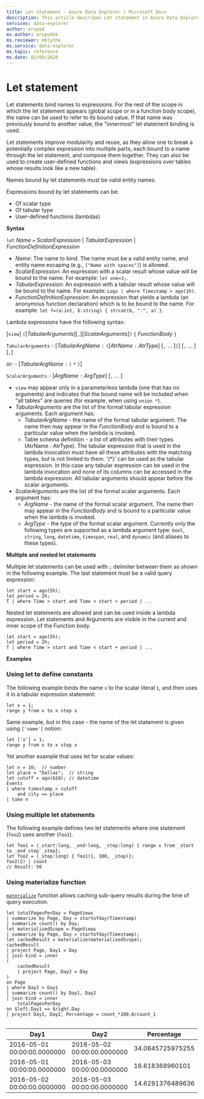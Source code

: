 ```yaml
---
title: Let statement - Azure Data Explorer | Microsoft Docs
description: This article describes Let statement in Azure Data Explorer.
services: data-explorer
author: orspod
ms.author: orspodek
ms.reviewer: mblythe
ms.service: data-explorer
ms.topic: reference
ms.date: 02/09/2020
---
```

# Let statement

Let statements bind names to expressions. For the rest of the scope in which
the let statement appears (global scope or in a function body scope), the name
can be used to refer to its bound value. If that name was previously bound to
another value, the "innermost" let statement binding is used.

Let statements improve modularity and reuse, as they allow one to break a
potentially complex expression into multiple parts, each
bound to a name through the let statement, and compose them together. They
can also be used to create user-defined functions and views (expressions over tables whose results look
like a new table).

Names bound by let statements must be valid entity names.

Expressions bound by let statements can be:
* Of scalar type
* Of tabular type
* User-defined functions (lambdas)

**Syntax**

`let` *Name* `=` *ScalarExpression* | *TabularExpression* | *FunctionDefinitionExpression*

* *Name*: The name to bind. The name must be a valid entity name,
  and entity name escaping (e.g., `["Name with spaces"]`) is allowed. 
* *ScalarExpression*: An expression with a scalar result whose value will
  be bound to the name. For example: `let one=1;`.
* *TabularExpression*: An expression with a tabular result whose value will
  be bound to the name. For example: `Logs | where Timestamp > ago(1h)`.
* *FunctionDefinitionExpression*: An expression that yields a lambda (an
  anonymous function declaration) which is to be bound to the name.
  For example: `let f=(a:int, b:string) { strcat(b, ":", a) }`.

Lambda expressions have the following syntax:

[`view`] `(`[*TabularArguments*][`,`][*ScalarArguments*]`)` `{` *FunctionBody* `}`

`TabularArguments` - [*TabularArgName* `:` `(`[*AtrName* `:` *AtrType*] [`,` ... ]`)`] [`,` ... ][`,`]

 or:			   - [*TabularArgName* `:` `(` `*` `)`]

`ScalarArguments` - [*ArgName* `:` *ArgType*] [`,` ... ]

* `view` may appear only in a parameterless lambda (one that has no arguments)
  and indicates that the bound name will be included when "all tables" are
  queries (for example, when using `union *`).
* *TabularArguments* are the list of the formal tabular expression arguments.
  Each argument has:
  * *TabularArgName* - the name of the formal tabular argument. The name then may appear
  in the *FunctionBody* and is bound to a particular value when the lambda is
  invoked. 
  * Table schema definition - a list of attributes with their types
  (AtrName : AtrType).
  The tabular expression that is used in the lambda invocation must have all
  these attributes with the matching types, but is not limited to them. 
  '(*)' can be used as the tabular expression. In this case any tabular expression 
  can be used in the lambda invocation and none of its columns can be accessed
  in the lambda expression.
  All tabular arguments should appear before the scalar arguments.
* *ScalarArguments* are the list of the formal scalar arguments. 
  Each argument has:
  * *ArgName* - the name of the formal scalar argument. The name then may appear
  in the *FunctionBody* and is bound to a particular value when the lambda is
  invoked.  
  * *ArgType* - the type of the formal scalar argument. Currently only the following
  types are supported as a lambda argument type: `bool`, `string`, `long`,
  `datetime`, `timespan`, `real`, and `dynamic` (and aliases to these types).

**Multiple and nested let statements**

Multiple let statements can be used with `;` delimiter between them as shown in the following example.
The last statement must be a valid query expression: 

```
let start = ago(5h); 
let period = 2h; 
T | where Time > start and Time < start + period | ...
```

Nested let statements are allowed and can be used inside a lambda expression.
Let statements and Arguments are visible in the current and inner scope of the Function body.

```
let start = ago(5h); 
let period = 2h; 
T | where Time > start and Time < start + period | ...
```

**Examples**

### Using let to define constants

The following example binds the name `x` to the scalar literal `1`,
and then uses it in a tabular expression statement:

```
let x = 1;
range y from x to x step x
```

Same example, but in this case - the name of the let statement is given using `['name']` notion:

```
let ['x'] = 1;
range y from x to x step x
```

Yet another example that uses let for scalar values:

```
let n = 10;  // number
let place = "Dallas";  // string
let cutoff = ago(62d); // datetime
Events 
| where timestamp > cutoff 
    and city == place 
| take n
```

### Using multiple let statements

The following example defines two let statements where one statement (`foo2`) uses another (`foo1`).

```
let foo1 = (_start:long, _end:long, _step:long) { range x from _start to _end step _step};
let foo2 = (_step:long) { foo1(1, 100, _step)};
foo2(2) | count
// Result: 50
```

### Using materialize function

[`materialize`](materializefunction.md) function allows caching sub-query results during the time of query execution. 

```kusto
let totalPagesPerDay = PageViews
| summarize by Page, Day = startofday(Timestamp)
| summarize count() by Day;
let materializedScope = PageViews
| summarize by Page, Day = startofday(Timestamp);
let cachedResult = materialize(materializedScope);
cachedResult
| project Page, Day1 = Day
| join kind = inner
(
    cachedResult
    | project Page, Day2 = Day
)
on Page
| where Day2 > Day1
| summarize count() by Day1, Day2
| join kind = inner
    totalPagesPerDay
on $left.Day1 == $right.Day
| project Day1, Day2, Percentage = count_*100.0/count_1


```

|Day1|Day2|Percentage|
|---|---|---|
|2016-05-01 00:00:00.0000000|2016-05-02 00:00:00.0000000|34.0645725975255|
|2016-05-01 00:00:00.0000000|2016-05-03 00:00:00.0000000|16.618368960101|
|2016-05-02 00:00:00.0000000|2016-05-03 00:00:00.0000000|14.6291376489636|